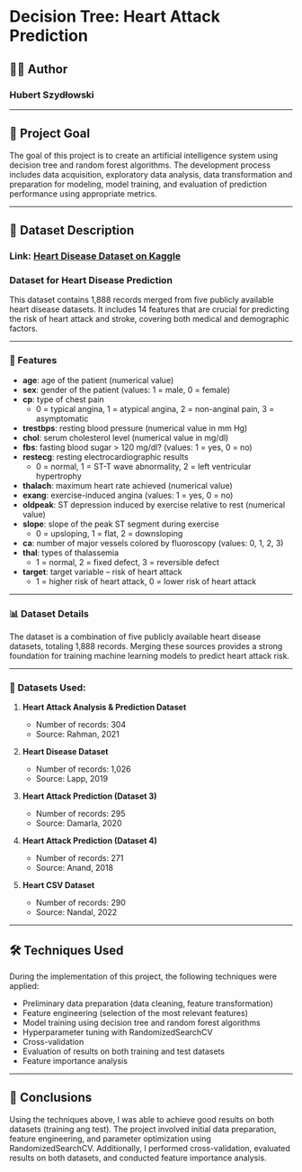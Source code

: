 # Decision Tree: Heart Attack Prediction

## **🧑‍💻 Author**

### Hubert Szydłowski

---

## 🎯 Project Goal

The goal of this project is to create an artificial intelligence system using decision tree and random forest algorithms. The development process includes data acquisition, exploratory data analysis, data transformation and preparation for modeling, model training, and evaluation of prediction performance using appropriate metrics.

---

## 📂 Dataset Description

### Link: [Heart Disease Dataset on Kaggle](https://www.kaggle.com/datasets/mfarhaannazirkhan/heart-dataset/data)

### Dataset for Heart Disease Prediction

This dataset contains 1,888 records merged from five publicly available heart disease datasets. It includes 14 features that are crucial for predicting the risk of heart attack and stroke, covering both medical and demographic factors.

---

### 🧾 Features

- **age**: age of the patient (numerical value)
- **sex**: gender of the patient (values: 1 = male, 0 = female)
- **cp**: type of chest pain  
  - 0 = typical angina, 1 = atypical angina, 2 = non-anginal pain, 3 = asymptomatic
- **trestbps**: resting blood pressure (numerical value in mm Hg)
- **chol**: serum cholesterol level (numerical value in mg/dl)
- **fbs**: fasting blood sugar > 120 mg/dl? (values: 1 = yes, 0 = no)
- **restecg**: resting electrocardiographic results  
  - 0 = normal, 1 = ST-T wave abnormality, 2 = left ventricular hypertrophy
- **thalach**: maximum heart rate achieved (numerical value)
- **exang**: exercise-induced angina (values: 1 = yes, 0 = no)
- **oldpeak**: ST depression induced by exercise relative to rest (numerical value)
- **slope**: slope of the peak ST segment during exercise  
  - 0 = upsloping, 1 = flat, 2 = downsloping
- **ca**: number of major vessels colored by fluoroscopy (values: 0, 1, 2, 3)
- **thal**: types of thalassemia  
  - 1 = normal, 2 = fixed defect, 3 = reversible defect
- **target**: target variable – risk of heart attack  
  - 1 = higher risk of heart attack, 0 = lower risk of heart attack

---

### 📊 Dataset Details

The dataset is a combination of five publicly available heart disease datasets, totaling 1,888 records. Merging these sources provides a strong foundation for training machine learning models to predict heart attack risk.

---

### 💾 Datasets Used:

1. **Heart Attack Analysis & Prediction Dataset**
   - Number of records: 304  
   - Source: Rahman, 2021

2. **Heart Disease Dataset**
   - Number of records: 1,026  
   - Source: Lapp, 2019

3. **Heart Attack Prediction (Dataset 3)**
   - Number of records: 295  
   - Source: Damarla, 2020

4. **Heart Attack Prediction (Dataset 4)**
   - Number of records: 271  
   - Source: Anand, 2018

5. **Heart CSV Dataset**
   - Number of records: 290  
   - Source: Nandal, 2022

---

## 🛠 Techniques Used

During the implementation of this project, the following techniques were applied:

- Preliminary data preparation (data cleaning, feature transformation)
- Feature engineering (selection of the most relevant features)
- Model training using decision tree and random forest algorithms
- Hyperparameter tuning with RandomizedSearchCV
- Cross-validation
- Evaluation of results on both training and test datasets
- Feature importance analysis

---

## 🧠 Conclusions

Using the techniques above, I was able to achieve good results on both datasets (training ang test). The project involved initial data preparation, feature engineering, and parameter optimization using RandomizedSearchCV. Additionally, I performed cross-validation, evaluated results on both datasets, and conducted feature importance analysis.
